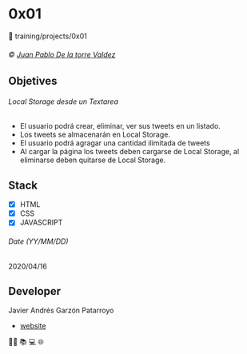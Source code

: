 # 0x01
:open_file_folder: training/projects/0x01

###### :copyright: [Juan Pablo De la torre Valdez]()

## Objetives
###### Local Storage desde un Textarea
* El usuario podrá crear, eliminar, ver sus tweets en un listado.
* Los tweets se almacenarán en Local Storage.
* El usuario podrá agragar una cantidad ilimitada de tweets
* Al cargar la página los tweets deben cargarse de Local Storage, al eliminarse deben quitarse de Local Storage.

## Stack
* [x] HTML
* [X] CSS
* [X] JAVASCRIPT

###### Date (YY/MM/DD)
2020/04/16

## Developer
Javier Andrés Garzón Patarroyo
- [website](https://tecnoayuda.co/)

:man_technologist: :books: :computer: :globe_with_meridians: